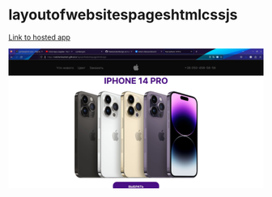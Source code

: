 # layoutofwebsitespageshtmlcssjs

[Link to hosted app](https://rubchenkoartem.github.io/freetestsite/)

![Preview for the Web Site According to the layout](./Design/1.jpg)
